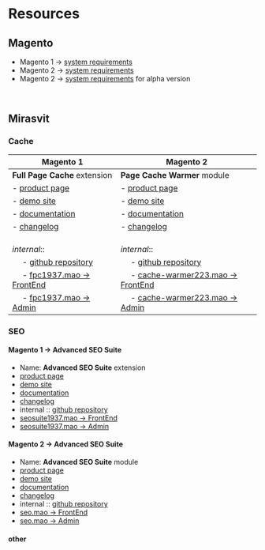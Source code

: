 # Resources

<!-- → ↠ ↣ ↦ ⇒ ⇻ ⇸ ─ -->


## Magento

- Magento 1 → [system requirements](https://docs.magento.com/m1/ce/user_guide/magento/system-requirements.html)
- Magento 2 → [system requirements](https://devdocs.magento.com/guides/v2.2/install-gde/system-requirements-tech.html)
- Magento 2 → [system requirements](https://devdocs.magento.com/guides/v2.3/install-gde/system-requirements-tech.html) for alpha version

<br>


## Mirasvit


### Cache

| Magento 1                     | Magento 2 |
|-------------------------------|-----------|
| **Full Page Cache** extension | **Page Cache Warmer** module |
| - [product page](https://mirasvit.com/magento-extensions/full-page-cache.html) | - [product page](https://mirasvit.com/magento-2-extensions/full-page-cache-warmer.html) |
| - [demo site](http://fpc19.demo.mirasvit.com) | - [demo site](http://cache-warmer.m2.mirasvit.com) |
| - [documentation](https://docs.mirasvit.com/doc/extension_fpc/current) | - [documentation](https://mirasvit.com/docs/module-cache-warmer/current) |
| - [changelog](https://docs.mirasvit.com/doc/extension_fpc/current/changelog)| - [changelog](https://mirasvit.com/docs/module-cache-warmer/current/changelog) |
| <br> _internal_:: | <br> _internal_:: |
| &emsp; - [github repository](https://github.com/mirasvit/extension_fpc) | &emsp; - [github repository](https://github.com/mirasvit/module-cache-warmer)
| &emsp; - [fpc1937.mao → FrontEnd](http://fpc1937.mao.mirasvit.com) | &emsp; - [cache-warmer223.mao → FrontEnd](http://cache-warmer223.mao.mirasvit.com)
| &emsp; - [fpc1937.mao → Admin](http://fpc1937.mao.mirasvit.com/index.php/mageadmin/system_config/edit/section/fpc) | &emsp; - [cache-warmer223.mao → Admin](http://cache-warmer223.mao.mirasvit.com/mageadmin/admin)



### SEO

#### Magento 1 → Advanced SEO Suite
- Name: **Advanced SEO Suite** extension
- [product page](https://mirasvit.com/magento-extensions/advanced-seo-suite.html)
- [demo site](http://seo19.demo.mirasvit.com)
- [documentation](https://docs.mirasvit.com/doc/extension_seosuite/current)
- [changelog](https://mirasvit.com/docs/module-seo/current/changelog)
- internal :: [github repository](https://github.com/mirasvit/extension_seo)
- [seosuite1937.mao → FrontEnd](http://seosuite1937.mao.mirasvit.com)
- [seosuite1937.mao → Admin](http://seosuite1937.mao.mirasvit.com/mageadmin)

#### Magento 2 → Advanced SEO Suite
- Name: **Advanced SEO Suite** module
- [product page](https://mirasvit.com/magento-2-extensions/advanced-seo-suite.html)
- [demo site](http://seo.m2.mirasvit.com)
- [documentation](https://mirasvit.com/docs/module-seo/current)
- [changelog](https://mirasvit.com/docs/module-seo/current/changelog)
- internal :: [github repository](https://github.com/mirasvit/module-seo)
- [seo.mao → FrontEnd](http://seo.mao.mirasvit.com)
- [seo.mao → Admin](http://seo.mao.mirasvit.com/mageadmin/admin)



#### other

<!--
| M1 → **Full Page Cache** | M2 → **Page Cache Warmer** | M1 -> **Advanced SEO Suite** | M2 → **Advanced SEO Suite** |
|:-------------------------|:---------------------------|:-----------------------------|:----------------------------|
| [product page](https://mirasvit.com/magento-extensions/full-page-cache.html) | [product page](https://mirasvit.com/magento-2-extensions/full-page-cache-warmer.html) | [product page](https://mirasvit.com/magento-extensions/advanced-seo-suite.html) | [product page](https://mirasvit.com/magento-2-extensions/advanced-seo-suite.html) |
| [demo site] | | | |



- Magento 2 → 
- Magento 2 → 
- Magento 2 → 
- Magento 2 → 
- Magento 2 → 
- Magento 2 → 


-->